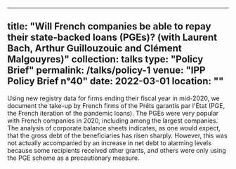
---
title: "Will French companies be able to repay their state-backed loans (PGEs)? (with Laurent Bach, Arthur Guillouzouic and Clément Malgouyres)"
collection: talks
type: "Policy Brief"
permalink: /talks/policy-1
venue: "IPP Policy Brief n°40"
date: 2022-03-01
location: ""
---

Using new registry data for firms ending their fiscal year in mid-2020, we document the take-up by French firms of the Prêts garantis par l'État (PGE, the French iteration of the pandemic loans). The PGEs were very popular with French companies in 2020, including among the largest companies. The analysis of corporate balance sheets indicates, as one would expect, that the gross debt of the beneficiaries has risen sharply. However, this was not actually accompanied by an increase in net debt to alarming levels because some recipients received other grants, and others were only using the PGE scheme as a precautionary measure.

